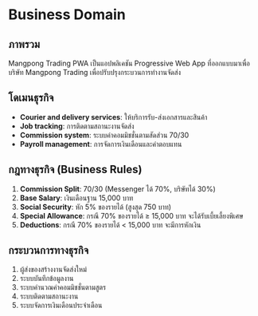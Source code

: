 # Business Domain

## ภาพรวม
Mangpong Trading PWA เป็นแอปพลิเคชัน Progressive Web App ที่ออกแบบมาเพื่อบริษัท Mangpong Trading เพื่อปรับปรุงกระบวนการทำงานจัดส่ง

## โดเมนธุรกิจ
- **Courier and delivery services**: ให้บริการรับ-ส่งเอกสารและสินค้า
- **Job tracking**: การติดตามสถานะงานจัดส่ง
- **Commission system**: ระบบค่าคอมมิชชั่นตามสัดส่วน 70/30
- **Payroll management**: การจัดการเงินเดือนและค่าตอบแทน

## กฎทางธุรกิจ (Business Rules)
1. **Commission Split**: 70/30 (Messenger ได้ 70%, บริษัทได้ 30%)
2. **Base Salary**: เงินเดือนฐาน 15,000 บาท
3. **Social Security**: หัก 5% ของรายได้ (สูงสุด 750 บาท)
4. **Special Allowance**: กรณี 70% ของรายได้ ≥ 15,000 บาท จะได้รับเบี้ยเลี้ยงพิเศษ
5. **Deductions**: กรณี 70% ของรายได้ < 15,000 บาท จะมีการหักเงิน

## กระบวนการทางธุรกิจ
1. ผู้ส่งของสร้างงานจัดส่งใหม่
2. ระบบบันทึกข้อมูลงาน
3. ระบบคำนวณค่าคอมมิชชั่นตามสูตร
4. ระบบติดตามสถานะงาน
5. ระบบจัดการเงินเดือนประจำเดือน